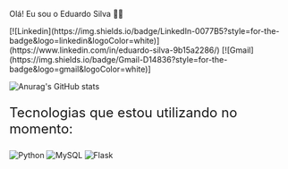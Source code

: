 Olá! Eu sou o Eduardo Silva 🖐🏻

<div style="display: inline_block">
    [![Linkedin](https://img.shields.io/badge/LinkedIn-0077B5?style=for-the-badge&logo=linkedin&logoColor=white)](https://www.linkedin.com/in/eduardo-silva-9b15a2286/) 
    [![Gmail](https://img.shields.io/badge/Gmail-D14836?style=for-the-badge&logo=gmail&logoColor=white)]
</div>

![Anurag's GitHub stats](https://github-readme-stats.vercel.app/api?username=Hotchner&show_icons=true&theme=cobalt)

<div style="display: inline_block">
    <p style="font-size: 1.5rem">Tecnologias que estou utilizando no momento:</p>
    <img alt="Python" src="https://img.shields.io/badge/Python-3776AB?style=for-the-badge&logo=python&logoColor=white"/>
    <img alt="MySQL" src="https://img.shields.io/badge/MySQL-005C84?style=for-the-badge&logo=mysql&logoColor=white"/>
    <img alt="Flask" src="https://img.shields.io/badge/Flask-000000?style=for-the-badge&logo=flask&logoColor=white"/>
</div>
